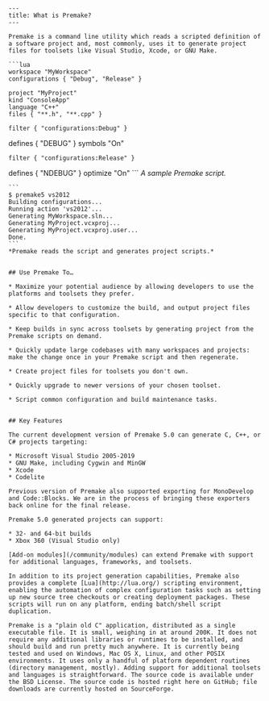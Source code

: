 	---
	title: What is Premake?
	---
	
	Premake is a command line utility which reads a scripted definition of a software project and, most commonly, uses it to generate project files for toolsets like Visual Studio, Xcode, or GNU Make.
	
	```lua
	workspace "MyWorkspace"
    configurations { "Debug", "Release" }
	
	project "MyProject"
    kind "ConsoleApp"
    language "C++"
    files { "**.h", "**.cpp" }
	
    filter { "configurations:Debug" }
defines { "DEBUG" }
symbols "On"
	
    filter { "configurations:Release" }
defines { "NDEBUG" }
optimize "On"
	```
	*A sample Premake script.*
	
	```
	$ premake5 vs2012
	Building configurations...
	Running action 'vs2012'...
	Generating MyWorkspace.sln...
	Generating MyProject.vcxproj...
	Generating MyProject.vcxproj.user...
	Done.
	```
	*Premake reads the script and generates project scripts.*
	
	
	## Use Premake To…
	
	* Maximize your potential audience by allowing developers to use the platforms and toolsets they prefer.
	
	* Allow developers to customize the build, and output project files specific to that configuration.
	
	* Keep builds in sync across toolsets by generating project from the Premake scripts on demand.
	
	* Quickly update large codebases with many workspaces and projects: make the change once in your Premake script and then regenerate.
	
	* Create project files for toolsets you don't own.
	
	* Quickly upgrade to newer versions of your chosen toolset.
	
	* Script common configuration and build maintenance tasks.
	
	
	## Key Features
	
	The current development version of Premake 5.0 can generate C, C++, or C# projects targeting:
	
	* Microsoft Visual Studio 2005-2019
	* GNU Make, including Cygwin and MinGW
	* Xcode
	* Codelite
	
	Previous version of Premake also supported exporting for MonoDevelop and Code::Blocks. We are in the process of bringing these exporters back online for the final release.
	
	Premake 5.0 generated projects can support:
	
	* 32- and 64-bit builds
	* Xbox 360 (Visual Studio only)
	
	[Add-on modules](/community/modules) can extend Premake with support for additional languages, frameworks, and toolsets.
	
	In addition to its project generation capabilities, Premake also provides a complete [Lua](http://lua.org/) scripting environment, enabling the automation of complex configuration tasks such as setting up new source tree checkouts or creating deployment packages. These scripts will run on any platform, ending batch/shell script duplication.
	
	Premake is a "plain old C" application, distributed as a single executable file. It is small, weighing in at around 200K. It does not require any additional libraries or runtimes to be installed, and should build and run pretty much anywhere. It is currently being tested and used on Windows, Mac OS X, Linux, and other POSIX environments. It uses only a handful of platform dependent routines (directory management, mostly). Adding support for additional toolsets and languages is straightforward. The source code is available under the BSD License. The source code is hosted right here on GitHub; file downloads are currently hosted on SourceForge.
	